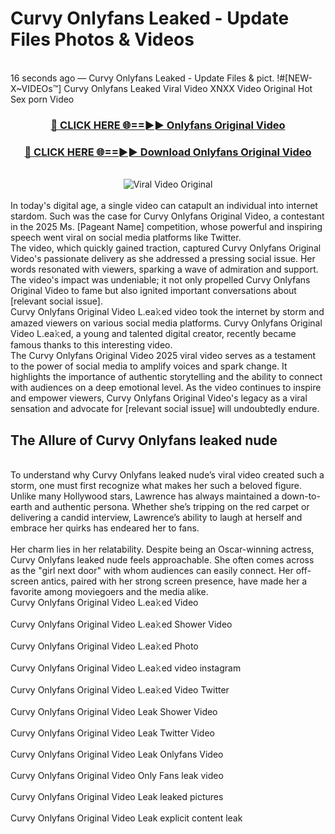 # Curvy Onlyfans Leaked - Update Files Photos & Videos 
<br>
16 seconds ago — Curvy Onlyfans Leaked - Update Files & pict. !#[NEW-X~VIDEOs™] Curvy Onlyfans Leaked Viral Video XNXX Video Original Hot Sex porn Video
<br>
<div align="center">
<h3><a href="http://freeplayer.one?title=Curvy&ref=25OR" rel="nofollow">🔴 CLICK HERE 🌐==►► Onlyfans Original Video</a></h3>
<h3><a href="http://freeplayer.one?title=Curvy&ref=25OR" rel="nofollow">🔴 CLICK HERE 🌐==►► Download Onlyfans Original Video</a></h3>
<br>
<a href="http://freeplayer.one?title=Curvy&ref=25OR" rel="nofollow" data-target="animated-image.originalLink"><img src="https://i.ibb.co.com/xMMVF88/686577567.gif" alt="Viral Video Original" style="max-width: 100%; display: inline-block;" data-target="animated-image.originalImage"></a>
</div>
<br>
In today's digital age, a single video can catapult an individual into internet stardom. Such was the case for Curvy Onlyfans Original Video, a contestant in the 2025 Ms. [Pageant Name] competition, whose powerful and inspiring speech went viral on social media platforms like Twitter.
<br>
The video, which quickly gained traction, captured Curvy Onlyfans Original Video's passionate delivery as she addressed a pressing social issue. Her words resonated with viewers, sparking a wave of admiration and support. The video's impact was undeniable; it not only propelled Curvy Onlyfans Original Video to fame but also ignited important conversations about [relevant social issue].
<br>
Curvy Onlyfans Original Video L.ea𝚔ed video took the internet by storm and amazed viewers on various social media platforms. Curvy Onlyfans Original Video L.ea𝚔ed, a young and talented digital creator, recently became famous thanks to this interesting video.
<br>
The Curvy Onlyfans Original Video 2025 viral video serves as a testament to the power of social media to amplify voices and spark change. It highlights the importance of authentic storytelling and the ability to connect with audiences on a deep emotional level. As the video continues to inspire and empower viewers, Curvy Onlyfans Original Video's legacy as a viral sensation and advocate for [relevant social issue] will undoubtedly endure.
<br>
<h2>The Allure of Curvy Onlyfans leaked nude</h2>
<br>
To understand why Curvy Onlyfans leaked nude’s viral video created such a storm, one must first recognize what makes her such a beloved figure. Unlike many Hollywood stars, Lawrence has always maintained a down-to-earth and authentic persona. Whether she’s tripping on the red carpet or delivering a candid interview, Lawrence’s ability to laugh at herself and embrace her quirks has endeared her to fans.
<br><br>
Her charm lies in her relatability. Despite being an Oscar-winning actress, Curvy Onlyfans leaked nude feels approachable. She often comes across as the "girl next door" with whom audiences can easily connect. Her off-screen antics, paired with her strong screen presence, have made her a favorite among moviegoers and the media alike.
<br>
Curvy Onlyfans Original Video L.ea𝚔ed Video
<br><br>
Curvy Onlyfans Original Video L.ea𝚔ed Shower Video
<br><br>
Curvy Onlyfans Original Video L.ea𝚔ed Photo
<br><br>
Curvy Onlyfans Original Video L.ea𝚔ed video instagram
<br><br>
Curvy Onlyfans Original Video L.ea𝚔ed Video Twitter
<br><br>
Curvy Onlyfans Original Video Leak Shower Video
<br><br>
Curvy Onlyfans Original Video Leak Twitter Video
<br><br>
Curvy Onlyfans Original Video Leak Onlyfans Video
<br><br>
Curvy Onlyfans Original Video Only Fans leak video
<br><br>
Curvy Onlyfans Original Video Leak leaked pictures
<br><br>
Curvy Onlyfans Original Video Leak explicit content leak